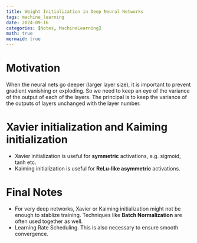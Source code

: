 ```yaml
---
title: Weight Initialization in Deep Neural Networks
tags: machine_learning
date: 2024-09-16
categories: [Notes, MachineLearning]
math: true
mermaid: true
---
```


# Motivation

When the neural nets go deeper (larger layer size), it is important to prevent gradient vanishing or exploding. So we need to keep an eye of the variance of the output of each of the layers. The principal is to keep the variance of the outputs of layers unchanged with the layer number.


# Xavier initialization and Kaiming initialization

- Xavier initialization is useful for **symmetric** activations, e.g. sigmoid, tanh etc.
- Kaiming initialization is useful for **ReLu-like asymmetric** activations.


# Final Notes
- For very deep networks, Xavier or Kaiming initialization might not be enough to stablize training. Techniques like **Batch Normalization** are often used together as well.
- Learning Rate Scheduling. This is also necessary to ensure smooth convergence.


